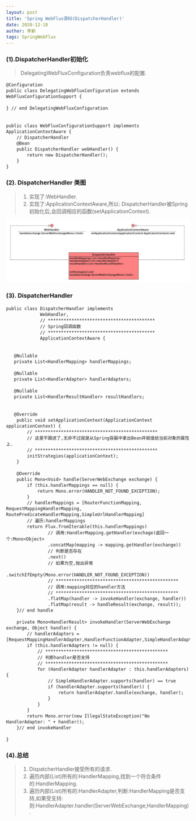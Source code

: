 ```yaml
---
layout: post
title: 'Spring WebFlux源码(DispatcherHandler)'
date: 2020-12-18
author: 李新
tags: SpringWebFlux
---
```


### (1).DispatcherHandler初始化
> DelegatingWebFluxConfiguration负责webflux的配置.

```
@Configuration
public class DelegatingWebFluxConfiguration extends WebFluxConfigurationSupport {

} // end DelegatingWebFluxConfiguration


public class WebFluxConfigurationSupport implements ApplicationContextAware {
	// DispatcherHandler
	@Bean
	public DispatcherHandler webHandler() {
		return new DispatcherHandler();
	}
}
```
### (2). DispatcherHandler 类图
> 1. 实现了:WebHandler.   
> 2. 实现了:ApplicationContextAware,所以: DispatcherHandler被Spring初始化后,会回调相应的函数(setApplicationContext).  

!["DispatcherHandler类结构图"](/assets/spring-webflux/imgs/spring-webflux-dispatcher-handler-class.jpg)

### (3). DispatcherHandler
```
public class DispatcherHandler implements 
             WebHandler, 
			 // *****************************************
			 // Spring回调函数
			 // *****************************************
			 ApplicationContextAware {
   
   
   @Nullable
   private List<HandlerMapping> handlerMappings;

   @Nullable
   private List<HandlerAdapter> handlerAdapters;

   @Nullable
   private List<HandlerResultHandler> resultHandlers;


   @Override
	public void setApplicationContext(ApplicationContext applicationContext) {
		// ***********************************************
		// 这里不跟进了,无非不过就是从Spring容器中拿出Bean并赋值给当前对象的属性上.
		// ***********************************************
		initStrategies(applicationContext);
	}

	@Override
	public Mono<Void> handle(ServerWebExchange exchange) {
		if (this.handlerMappings == null) {
			return Mono.error(HANDLER_NOT_FOUND_EXCEPTION);
		}
		// handlerMappings = [RouterFunctionMapping, RequestMappingHandlerMapping, RoutePredicateHandlerMapping,SimpleUrlHandlerMapping]
		// 遍历:handlerMappings
		return Flux.fromIterable(this.handlerMappings)
		        // 调用:HandlerMapping.getHandler(exchage)返回一个:Mono<Object>
				.concatMap(mapping -> mapping.getHandler(exchange))
				// 判断是否存在
				.next()
				// 如果为空,抛出异常
				.switchIfEmpty(Mono.error(HANDLER_NOT_FOUND_EXCEPTION))
				// ***********************************************
				// 调用:mapping对应的handler方法
				// ***********************************************
				.flatMap(handler -> invokeHandler(exchange, handler))
				.flatMap(result -> handleResult(exchange, result));
	}// end handle

	private Mono<HandlerResult> invokeHandler(ServerWebExchange exchange, Object handler) {
		// handlerAdapters = [RequestMappingHandlerAdapter,HandlerFunctionAdapter,SimpleHandlerAdapter]
		if (this.handlerAdapters != null) {
			// ***********************************************
			// 判断handler是否支持
			// ***********************************************
			for (HandlerAdapter handlerAdapter : this.handlerAdapters) {
				// SimpleHandlerAdapter.supports(handler) == true
				if (handlerAdapter.supports(handler)) {
					return handlerAdapter.handle(exchange, handler);
				}
			}
		}
		return Mono.error(new IllegalStateException("No HandlerAdapter: " + handler));
	}// end invokeHandler

}
```
### (4).总结
> 1. DispatcherHandler接受所有的请求.   
> 2. 遍历内部(List)所有的:HandlerMapping,找到一个符合条件的:HandlerMapping. 
> 3. 遍历内部(List)所有的:HandlerAdapter,判断:HandlerMapping是否支持,如果受支持:则:HandlerAdapter.handler(ServerWebExchange,HandlerMapping). 

